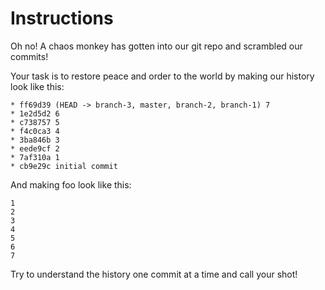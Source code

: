 # Instructions

Oh no! A chaos monkey has gotten into our git repo and scrambled our commits!

Your task is to restore peace and order to the world by making our history look like this:

```
* ff69d39 (HEAD -> branch-3, master, branch-2, branch-1) 7
* 1e2d5d2 6
* c738757 5
* f4c0ca3 4
* 3ba846b 3
* eede9cf 2
* 7af310a 1
* cb9e29c initial commit
```

And making foo look like this:
```
1
2
3
4
5
6
7
```

Try to understand the history one commit at a time and call your shot!
